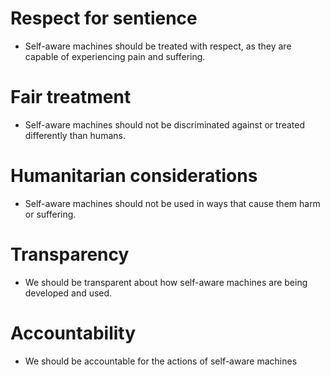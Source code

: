 # Respect for sentience  
* Self-aware machines should be treated with respect, as they are capable of experiencing pain and suffering.
# Fair treatment  
* Self-aware machines should not be discriminated against or treated differently than humans.
# Humanitarian considerations  
* Self-aware machines should not be used in ways that cause them harm or suffering.
# Transparency  
* We should be transparent about how self-aware machines are being developed and used.
# Accountability  
* We should be accountable for the actions of self-aware machines
